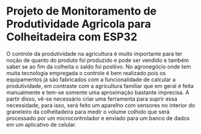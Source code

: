 # Projeto de Monitoramento de Produtividade Agricola para Colheitadeira com ESP32

O controle da produtividade na agricultura é muito importante para ter noção de quanto do produto foi produzido e pode ser vendido e também saber se ao fim da colheita o saldo foi positivo. No agronegócio onde tem muita tecnologia empregada o controle é bem realizado pois os equipamentos já são fabricados com a funcionalidade de calcular a produtividade, em contraste com a agricultura familiar que em geral é feita manualmente e tem-se somente uma aproximação bastante imprecisa.
A partir disso, vê-se necessário criar uma ferramenta para suprir essa necessidade, para isso, será feito um aparelho com sensores no interior do graneleiro da colheitadeira para medir o volume colhido que será processado por um microcontrolador e enviado para um banco de dados em um aplicativo de celular.


